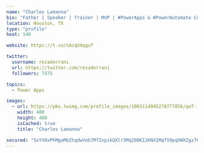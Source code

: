 ```yaml
---
name: "Charles Lamanna"
bio: "Father | Speaker | Trainer | MVP | #PowerApps & #PowerAutomate Community Super User | YouTuber Right-pointing triangle http://youtube.com/c/rezadorrani | Learn - Share - Clockwise rightwards and leftwards open circle arrows"
location: Houston, TX
type: "profile"
heat: 140

website: https://t.co/tAcqSdqguf

twitter:
  username: rezadorrani
  url: https://twitter.com/rezadorrani
  followers: 7575

topics:
  - Power Apps

images:
  - url: https://pbs.twimg.com/profile_images/1063114045270777856/qeT-jpWr_400x400.jpg
    width: 400
    height: 400
    isCached: true
    title: "Charles Lamanna"

secured: "SxYVOxPhMgaMbZtqdwVob7MfZxpikQXlr3Mq20OKI2KNX2MqTS9pqVWXZgz76Mn3GBo1igEz7vwpHOi0cZiBZRFrPmJ/i+yTRRmn63a0h7xpTh1FA8O2Rk90sTiLer4HH1p5jXlDyr2g6T6gUhBe6RBy5nlWnlaFupkjMiAliyHSfd+3vJZAQsNH1gmaiW7QXEUQfm3qYuiG/b7ZsyC33wN1ymbqNvxDoTxl5zOn5cNjHHZdZeO4ntw2RoYiYb7WJiEiH7nDVV8C2GFm55lWssBVzCCiUZACUQjKfceXUblNVphoFHbR6kxpK4n0OUfIIb/JxL947VjNhSwg59z7VoiCDpSbkacgUsGYO6YAcxXgFvmlEnWo51GZ6hzrIKT1bDRm+RdimmhNBlzpsYAKAAeR2umxzrw1ohuOW5xF/qg=;xm5zt6C0W92+0q3cxIcVig=="
---
```


